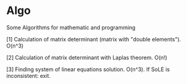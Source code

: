 # Algo
Some Algorithms for mathematic and programming

[1] Calculation of matrix determinant (matrix with "double elements"). O(n^3)

[2] Calculation of matrix determinant with Laplas theorem. O(n!)

[3] Finding system of linear equations solution. O(n^3). If SoLE is inconsistent: exit.
